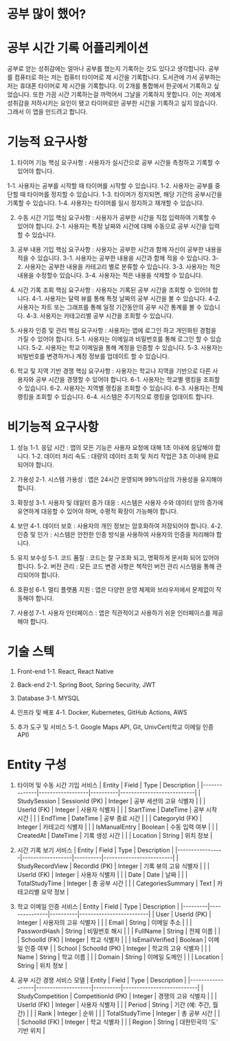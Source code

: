 # 공부 많이 했어?
# 공부 시간 기록 어플리케이션
공부로 얻는 성취감에는 얼마나 공부를 했는지 기록하는 것도 있다고 생각합니다.
공부를 컴퓨터로 하는 저는 컴퓨터 타이머로 제 시간을 기록합니다.
도서관에 가서 공부하는 저는 휴대폰 타이머로 제 시간을 기록합니다.
이 2개를 통합해서 한곳에서 기록하고 싶었습니다.
또한 가끔 시간 기록하는걸 까먹어서 그날을 기록하지 못합니다.
이는 저에게 성취감을 저하시키는 요인이 됐고 타이머로만 공부한 시간을 기록하고 싶지 않습니다.
그래서 이 앱을 만드려고 합니다.

# 기능적 요구사항
1. 타이머 기능
핵심 요구사항 : 사용자가 실시간으로 공부 시간을 측정하고 기록할 수 있어야 합니다.

1-1. 사용자는 공부를 시작할 때 타이머를 시작할 수 있습니다.
1-2. 사용자는 공부를 중단할 때 타이머를 정지할 수 있습니다.
1-3. 타이머가 정지되면, 해당 기간의 공부시간을 기록할 수 있습니다.
1-4. 사용자는 타이머를 일시 정지하고 재개할 수 있습니다.

2. 수동 시간 기입
핵심 요구사항 : 사용자가 공부한 시간을 직접 입력하여 기록할 수 있어야 합니다.
2-1. 사용자는 특정 날짜와 시간에 대해 수동으로 공부 시간을 입력할 수 있습니다.

3. 공부 내용 기입
핵심 요구사항 : 사용자는 공부한 시간과 함께 자신이 공부한 내용을 적을 수 있습니다.
3-1. 사용자는 공부한 내용을 시간과 함께 적을 수 있습니다.
3-2. 사용자는 공부한 내용을 카테고리 별로 분류할 수 있습니다.
3-3. 사용자는 적은 내용을 수정할수 있습니다.
3-4. 사용자는 적은 내용을 삭제할 수 있습니다.

4. 시간 기록 조회
핵심 요구사항 : 사용자는 기록된 공부 시간을 조회할 수 있어야 합니다.
4-1. 사용자는 달력 뷰를 통해 특정 날짜의 공부 시간을 볼 수 있습니다.
4-2. 사용자는 차트 또는 그래프를 통해 일정 기간동안의 공부 시간 통계를 볼 수 있습니다.
4-3. 사용자는 카테고리별 공부 시간을 조회할 수 있습니다.

5. 사용자 인증 및 관리
핵심 요구사항 : 사용자는 앱에 로그인 하고 개인화된 경험을 가질 수 있어야 합니다.
5-1. 사용자는 이메일과 비밀번호를 통해 로그인 할 수 있습니다.
5-2. 사용자는 학교 이메일을 통해 계정을 인증할 수 있습니다.
5-3. 사용자는 비빌번호를 변경하거나 계정 정보를 업데이트 할 수 있습니다.

6. 학교 및 지역 기반 경쟁
핵심 요구사항 : 사용자는 학교나 지역을 기반으로 다른 사용자와 공부 시간을 경쟁할 수 있어야 합니다.
6-1. 사용자는 학교별 랭킹을 조회할 수 있습니다.
6-2. 사용자는 지역별 랭킹을 조회할 수 있습니다.
6-3. 사용자는 전체 랭킹을 조회할 수 있습니다.
6-4. 시스템은 주기적으로 랭킹을 업데이트 합니다.

# 비기능적 요구사항
1. 성능
1-1. 응답 시간 : 앱의 모든 기능은 사용자 요청에 대해 1초 이내에 응답해야 합니다.
1-2. 데이터 처리 속도 : 대량의 데이터 조회 및 처리 작업은 3초 이내에 완료되어야 합니다.

2. 가용성
2-1. 시스템 가용성 : 앱은 24시간 운영되며 99%이상의 가용성을 유지해야 합니다.

3. 확장성
3-1. 사용자 및 데잍터 증가 대응 : 시스템은 사용자 수와 데이터 양의 증가에 유연하게 대응할 수 있어야 하며, 수평적 확장이 가능해야 합니다.

4. 보안
4-1. 데이터 보호 : 사용자의 개인 정보는 암호화하여 저장되어야 합니다.
4-2. 인증 및 인가 : 시스템은 안전한 인증 방식을 사용하여 사용자의 인증을 처리해야 합니다.

5. 유지 보수성
5-1. 코드 품질 : 코드는 잘 구조화 되고, 명확하게 문서화 되어 있어야 합니다.
5-2. 버전 관리 : 모든 코드 변경 사항은 첵적인 버전 관리 시스템을 통해 관리되어야 합니다.

6. 호환성
6-1. 멀티 플랫폼 지원 : 앱은 다양한 운영 체제와 브라우저에서 문제없이 작동해야 합니다.

7. 사용성
7-1. 사용자 인터페이스 : 앱은 직관적이고 사용하기 쉬운 인터페이스를 제공해야 합니다.

# 기술 스텍
1. Front-end
1-1. React, React Native

2. Back-end
2-1. Spring Boot, Spring Security, JWT

3. Database
3-1. MYSQL

4. 인프라 및 배포
4-1. Docker, Kubernetes, GitHub Actions, AWS

5. 추가 도구 및 서비스
5-1. Google Maps API, Git, UnivCert(학교 이메일 인증 API)

# Entity 구성

1. 타이머 및 수동 시간 기입 서비스
| Entity       | Field            | Type     | Description               |
|--------------|------------------|----------|---------------------------|
| StudySession | SessionId (PK)   | Integer  | 공부 세션의 고유 식별자 |
|              | UserId (FK)      | Integer  | 사용자 식별자             |
|              | StartTime        | DateTime | 공부 시작 시간            |
|              | EndTime          | DateTime | 공부 종료 시간            |
|              | CategoryId (FK)  | Integer  | 카테고리 식별자           |
|              | IsManualEntry    | Boolean  | 수동 입력 여부             |
|              | CreatedAt        | DateTime | 기록 생성 시간            |
|              | Location         | String   | 위치 정보                  |


2. 시간 기록 보기 서비스
| Entity          | Field            | Type     | Description             |
|-----------------|------------------|----------|-------------------------|
| StudyRecordView | RecordId (PK)    | Integer  | 기록 뷰의 고유 식별자 |
|                 | UserId (FK)      | Integer  | 사용자 식별자           |
|                 | Date             | Date     | 날짜                    |
|                 | TotalStudyTime   | Integer  | 총 공부 시간            |
|                 | CategoriesSummary | Text    | 카테고리별 요약 정보    |


3. 학교 이메일 인증 서비스
| Entity  | Field         | Type     | Description             |
|---------|---------------|----------|-------------------------|
| User    | UserId (PK)   | Integer  | 사용자의 고유 식별자   |
|         | Email         | String   | 이메일 주소             |
|         | PasswordHash  | String   | 비밀번호 해시           |
|         | FullName      | String   | 전체 이름               |
|         | SchoolId (FK) | Integer  | 학교 식별자             |
|         | IsEmailVerified | Boolean | 이메일 인증 여부        |
| School  | SchoolId (PK) | Integer  | 학교의 고유 식별자     |
|         | Name          | String   | 학교 이름               |
|         | Domain        | String   | 이메일 도메인           |
|         | Location      | String   | 위치 정보               |


4. 공부 시간 경쟁 서비스 모델
| Entity           | Field              | Type     | Description               |
|------------------|--------------------|----------|---------------------------|
| StudyCompetition | CompetitionId (PK) | Integer  | 경쟁의 고유 식별자       |
|                  | UserId (FK)        | Integer  | 사용자 식별자             |
|                  | Period             | String   | 기간 (예: 주간, 월간)    |
|                  | Rank               | Integer  | 순위                      |
|                  | TotalStudyTime     | Integer  | 총 공부 시간              |
|                  | SchoolId (FK)      | Integer  | 학교 식별자               |
|                  | Region             | String   | 대한민국의 '도' 기반 위치 |
